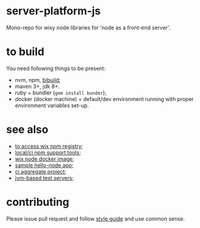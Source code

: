 # server-platform-js

Mono-repo for wixy node libraries for 'node as a front-end server'.

# to build

You need following things to be present:
 - nvm, npm, [bibuild](https://github.com/wix/wnpm/tree/master/wnpm-dev);
 - maven 3+, jdk 8+.
 - ruby + bundler (`gem install bunder`);
 - docker (docker machine) + default/dev environment running with proper environment variables set-up.

# see also

 - [to access wix npm registry](http://kb.wixpress.com/pages/viewpage.action?title=Using+private+npm+registry&spaceKey=dashboard);
 - [local/ci npm support tools](https://github.com/wix/wnpm);
 - [wix node docker image](https://github.com/wix/wix-node-docker-base);
 - [sample hello-node app](https://github.com/wix/hello-node);
 - [ci aggregate project](https://github.com/wix/server-platform-js-ci);
 - [jvm-based test servers](https://github.com/wix/server-platform-js-jvm);

# contributing

Please issue pull request and follow [style guide](STYLE.md) and use common sense.
